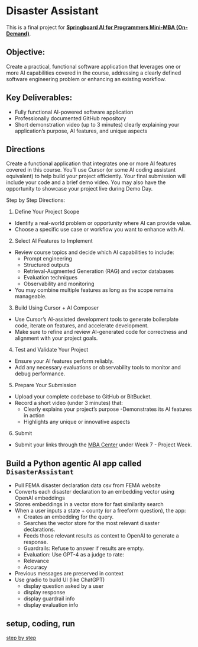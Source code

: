 
#  Disaster Assistant

This is a final project for [<b>Springboard AI for Programmers Mini-MBA (On-Demand)</b>](https://my.sectionai.com/mini-mbas/e7306541-f1d2-4920-b40a-8233e628f2f1).

## Objective:
Create a practical, functional software application that leverages one or more AI capabilities covered in the course, addressing a clearly defined software engineering problem or enhancing an existing workflow.

## Key Deliverables:
- Fully functional AI-powered software application
- Professionally documented GitHub repository
- Short demonstration video (up to 3 minutes) clearly explaining your application’s purpose, AI features, and unique aspects

## Directions
Create a functional application that integrates one or more AI features covered in this course. You’ll use Cursor (or some AI coding assistant equivalent) to help build your project efficiently. Your final submission will include your code and a brief demo video. You may also have the opportunity to showcase your project live during Demo Day.

Step by Step Directions:
1. Define Your Project Scope
- Identify a real-world problem or opportunity where AI can provide value.
- Choose a specific use case or workflow you want to enhance with AI.
2. Select AI Features to Implement
- Review course topics and decide which AI capabilities to include:
    - Prompt engineering
    - Structured outputs
    - Retrieval-Augmented Generation (RAG) and vector databases
    - Evaluation techniques
    - Observability and monitoring
- You may combine multiple features as long as the scope remains manageable.
3. Build Using Cursor + AI Composer
- Use Cursor’s AI-assisted development tools to generate boilerplate code, iterate on features, and accelerate development.
- Make sure to refine and review AI-generated code for correctness and alignment with your project goals.
4. Test and Validate Your Project
- Ensure your AI features perform reliably.
- Add any necessary evaluations or observability tools to monitor and debug performance.
5. Prepare Your Submission
- Upload your complete codebase to GitHub or BitBucket.
- Record a short video (under 3 minutes) that:
    - Clearly explains your project’s purpose
    -Demonstrates its AI features in action
    - Highlights any unique or innovative aspects
6. Submit
- Submit your links through the [MBA Center](https://my.sectionai.com/mini-mbas) under Week 7 - Project Week.

## Build a Python agentic AI app called `DisasterAssistant`
- Pull FEMA disaster declaration data csv from FEMA website
- Converts each disaster declaration to an embedding vector using OpenAI embeddings
- Stores embeddings in a vector store for fast similarity search 
- When a user inputs a state + county (or a freeform question), the app:
    - Creates an embedding for the query.
    - Searches the vector store for the most relevant disaster declarations.
    - Feeds those relevant results as context to OpenAI to generate a response.
    - Guardrails: Refuse to answer if results are empty.
    - Evaluation: Use GPT-4 as a judge to rate:
    - Relevance
    - Accuracy
- Previous messages are preserved in context
- Use gradio to build UI (like ChatGPT)
    - display question asked by a user
    - display response
    - display guardrail info
    - display evaluation info
## setup, coding, run
[step by step](setup-code-run.md)
